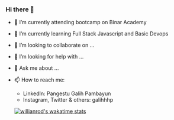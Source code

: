 ### Hi there 👋

- 🔭 I’m currently attending bootcamp on Binar Academy
- 🌱 I’m currently learning Full Stack Javascript and Basic Devops
- 👯 I’m looking to collaborate on ...
- 🤔 I’m looking for help with ...
- 💬 Ask me about ...
- 📫 How to reach me: 
  - LinkedIn: Pangestu Galih Pambayun
  - Instagram, Twitter & others: galihhhp
  
  [![willianrod's wakatime stats](https://github-readme-stats.vercel.app/api/wakatime?username=galihhhp)](https://github.com/anuraghazra/github-readme-stats)
